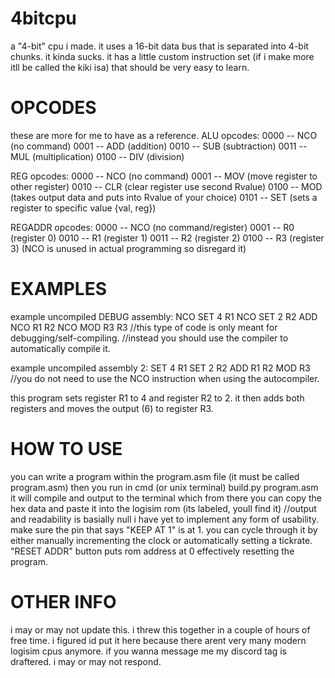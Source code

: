 # 4bitcpu
a "4-bit" cpu i made. it uses a 16-bit data bus that is separated into 4-bit chunks. it kinda sucks.
it has a little custom instruction set (if i make more itll be called the kiki isa) that should be very easy to learn.
# OPCODES 
these are more for me to have as a reference. 
ALU opcodes: 
0000 -- NCO (no command)
0001 -- ADD (addition)
0010 -- SUB (subtraction)
0011 -- MUL (multiplication)
0100 -- DIV (division)

REG opcodes:
0000 -- NCO (no command)
0001 -- MOV (move register to other register)
0010 -- CLR (clear register use second Rvalue)
0100 -- MOD (takes output data and puts into Rvalue of your choice)
0101 -- SET (sets a register to specific value {val, reg})

REGADDR opcodes:
0000 -- NCO (no command/register)
0001 -- R0  (register 0)
0010 -- R1  (register 1)
0011 -- R2  (register 2)
0100 -- R3  (register 3)
(NCO is unused in actual programming so disregard it)
# EXAMPLES
example uncompiled DEBUG assembly:
NCO SET 4 R1
NCO SET 2 R2
ADD NCO R1 R2
NCO MOD R3 R3
//this type of code is only meant for debugging/self-compiling.
//instead you should use the compiler to automatically compile it.

example uncompiled assembly 2:
SET 4 R1
SET 2 R2
ADD R1 R2
MOD R3
//you do not need to use the NCO instruction when using the autocompiler.

this program sets register R1 to 4 and register R2 to 2.
it then adds both registers and moves the output (6) to register R3.
# HOW TO USE
you can write a program within the program.asm file (it must be called program.asm) 
then you run in cmd (or unix terminal) build.py program.asm
it will compile and output to the terminal which from there you can copy the hex data and paste it into the logisim rom (its labeled, youll find it)
//output and readability is basially null i have yet to implement any form of usability. 
make sure the pin that says "KEEP AT 1" is at 1.
you can cycle through it by either manually incrementing the clock or automatically setting a tickrate.
"RESET ADDR" button puts rom address at 0 effectively resetting the program.

# OTHER INFO
i may or may not update this.
i threw this together in a couple of hours of free time. i figured id put it here because there arent very many modern logisim cpus anymore.
if you wanna message me my discord tag is draftered. i may or may not respond.
